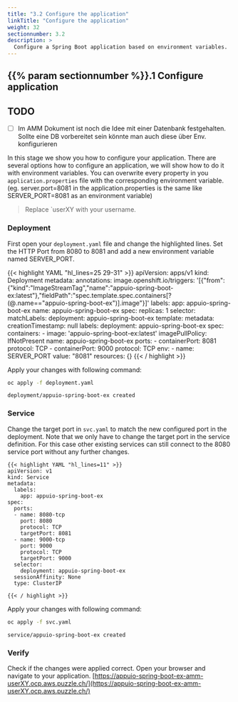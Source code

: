 ```yaml
---
title: "3.2 Configure the application"
linkTitle: "Configure the application"
weight: 32
sectionnumber: 3.2
description: >
  Configure a Spring Boot application based on environment variables.
---
```


## {{% param sectionnumber %}}.1 Configure application


## TODO

* [ ] Im AMM Dokument ist noch die Idee mit einer Datenbank festgehalten. Sollte eine DB vorbereitet sein könnte man auch diese über Env. konfigurieren

In this stage we show you how to configure your application. There are several options how to configure an application, we will show how to do it with environment variables. You can overwrite every property in you `application.properties` file with the corresponding environment variable. (eg. server.port=8081 in the application.properties is the same like SERVER_PORT=8081 as an environment variable)

> Replace `userXY with your username.


### Deployment

First open your `deployment.yaml` file and change the highlighted lines. Set the HTTP Port from 8080 to 8081 and add a new environment variable named SERVER_PORT.

{{< highlight YAML "hl_lines=25 29-31" >}}
apiVersion: apps/v1
kind: Deployment
metadata:
  annotations:
    image.openshift.io/triggers: '[{"from":{"kind":"ImageStreamTag","name":"appuio-spring-boot-ex:latest"},"fieldPath":"spec.template.spec.containers[?(@.name==\"appuio-spring-boot-ex\")].image"}]'
  labels:
    app: appuio-spring-boot-ex
  name: appuio-spring-boot-ex
spec:
  replicas: 1
  selector:
    matchLabels:
      deployment: appuio-spring-boot-ex
  template:
    metadata:
      creationTimestamp: null
      labels:
        deployment: appuio-spring-boot-ex
    spec:
      containers:
      - image: 'appuio-spring-boot-ex:latest'
        imagePullPolicy: IfNotPresent
        name: appuio-spring-boot-ex
        ports:
        - containerPort: 8081
          protocol: TCP
        - containerPort: 9000
          protocol: TCP
        env:
        - name: SERVER_PORT
          value: "8081"
        resources: {}
{{< / highlight >}}

Apply your changes with following command:

```BASH
oc apply -f deployment.yaml
```

```
deployment/appuio-spring-boot-ex created
```


### Service

Change the target port in `svc.yaml` to match the new configured port in the deployment. Note that we only have to change the target port in the service definition. For this case other existing services can still connect to the 8080 service port without any further changes.

```
{{< highlight YAML "hl_lines=11" >}}
apiVersion: v1
kind: Service
metadata:
  labels:
    app: appuio-spring-boot-ex
spec:
  ports:
  - name: 8080-tcp
    port: 8080
    protocol: TCP
    targetPort: 8081
  - name: 9000-tcp
    port: 9000
    protocol: TCP
    targetPort: 9000
  selector:
    deployment: appuio-spring-boot-ex
  sessionAffinity: None
  type: ClusterIP

{{< / highlight >}}
```

Apply your changes with following command:

```BASH
oc apply -f svc.yaml
```

```
service/appuio-spring-boot-ex created
```


### Verify

Check if the changes were applied correct. Open your browser and navigate to your application.
[https://appuio-spring-boot-ex-amm-userXY.ocp.aws.puzzle.ch/](https://appuio-spring-boot-ex-amm-userXY.ocp.aws.puzzle.ch/)

```
```
